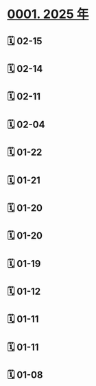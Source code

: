 # [0001. 2025 年](https://github.com/Tdahuyou/TNotes.footprints/tree/main/notes/0001.%202025%20%E5%B9%B4)

## 🗓 02-15

<Footprints :times="[2025, 2, 15, 14, 2]">
  <template #text-area>
    <p>包场看了哪吒 2。</p>
    <p>本是昨晚买的 10 点的场次，凌晨结束，因突然下雨 🌧️ 改签到了今天中午。</p>
    <p>今早准备出门的时候发现雨 🌧️ 还在下，就喊了 🚗。</p>
    <p>吐槽一句，天气预报有些水了，连错两次。</p>
    <p>看完后的感觉，👍 👍 👍，难怪票房那么高。</p>
    <p>这部片子看下来花了近两张票的费用 —— 40 ➕ 5 改签费 ➕ 30 来回打车费，但还是感觉值得。</p>
    <p>印象深刻的细节说来有点儿奇怪，就是哪吒撒尿的那个片段，撒完之后又续了一小段，创作有心了 ~(¯▽¯~)。</p>
  </template>
  <template #image-list="{ openModal }">
    <img src="../assets/2025-02-15-18-11-29.png" @click="openModal(0)"/>
    <img src="../assets/2025-02-15-18-11-34.png" @click="openModal(1)"/>
    <img src="../assets/2025-02-15-18-11-39.png" @click="openModal(2)"/>
    <img src="../assets/2025-02-15-18-11-53.png" @click="openModal(3)"/>
  </template>
</Footprints>

## 🗓 02-14

<Footprints :times="[2025, 2, 14]">
  <template #text-area>
    <p>这周来公司面试 app 开发的人有些多，老大说面试的时候让我也一起过去，协助老大和公司的技术大佬一起参与面试，主要负责问一些前端相关的问题。</p>
    <p>对于 flutter、react native，我目前也仅仅是简单了解过，并没有啥实战经验。</p>
    <p>看到简历的时候发现都是 8、9 年工作经验的，想到自己才 3 年不到，心里甚是发虚。</p>
    <p>身份突然就从求职者变为了面试官，然后又被称呼为陶老师，便更是发虚了。</p>
    <p>记得面第一个的时候，我还把 flutter 的开发语言 dart 的发音给读错了 -_-||。</p>
    <p>不过面完第一个之后，我就立刻跑到好 xd 那去装逼了。</p>
    <p>我跟你说，我今天面试别人了，🐂🍺 不？……</p>
    <p>最后记录一下这一周实际面下来的整体感觉吧！</p>
    <p>4️⃣ 字总结 —— 更自信了</p>
    <p>同时也给自己提个醒，学到老，活到老。</p>
    <p>调整好心态 —— 争取做到进一步有一步的欢喜。</p>
    <p>持续学习、持续输入、持续输出、持续分享。</p>
  </template>
</Footprints>

## 🗓 02-11

<Footprints :times="[2025, 2, 11]">
  <template #text-area>
    <p>4 月份公司计划要搬迁，我到时候应该也要搬家，这段时间正好清理一些大件的可能不再需要的物品。</p>
    <p>下个房子应该是一个公寓，工区有健身房，而且公司新楼貌似也有健身房，跑步机就没必要留了，丢海鲜市场 500 出掉了。</p>
    <p>记得这个跑步机是 24 年初左右从闲鱼入手的，入手价是 1080，用了一年左右，也是时候道别拉 ～</p>
  </template>
  <template #image-list="{ openModal }">
    <img src="../assets/2025-02-15-21-01-23.png" @click="openModal(0)"/>
  </template>
</Footprints>

## 🗓 02-04

<Footprints :times="[2025, 2, 4]">
  <template #text-area>
    <p>初七了</p>
    <p>明儿就上班了</p>
    <p>记录一下 25 年春节回家的这些天做的一些事儿</p>
    <p>必须承认</p>
    <p>回家的第一件事儿就是 - 搭建学习环境 - 把带回家的 mac studio 给准备好，接好显示器，键鼠、iPad、网络，准备好学习环境。</p>
    <p>可以说是换了个地儿学习（实际上貌似啥也没干，就是研究了一波 B 站的充电视频机制。）</p>
    <p>然后就是</p>
    <p>1️⃣ 打桌球～</p>
    <p>2️⃣ 剧本杀～</p>
    <p>3️⃣ 密室～</p>
    <p>4️⃣ 搓麻将～</p>
    <p>5️⃣ 吃排档～</p>
    <p>6️⃣ 吹牛逼～</p>
    <p>7️⃣ 远程看猫～</p>
    <p>8️⃣ 吃糯米饭～</p>
    <p>……</p>
    <p>剧本杀的体验不是很好</p>
    <p>通过这件事儿也体现出了薇姐的 🐂🍺</p>
    <p>直接要回了一半多的费用</p>
    <p>哥几个大老爷们本以为能打个八九折就蛮不错的了</p>
    <p>着实没想到能退回 500（总共不到 1k）</p>
    <p>---</p>
    <p>糯米饭可以说是老家的特色了</p>
    <p>至少在上海工作这两年没在外卖上搜到过</p>
    <p>搜到的主要都是一些饭团 🍙 啥的</p>
    <p>---</p>
    <p>回家之前给 we 准备好了半个月的水和粮</p>
    <p>回家这段时间</p>
    <p>时不时就打开米家 App 远程瞅瞅猫</p>
    <p>晚上睡前也要打开手机看上一会儿</p>
    <p>看着 we 半夜 2、3 点还趴在冰箱上望着门</p>
    <p>试着叫了一下她</p>
    <p>结果还真回头了</p>
    <p>看来是真没睡</p>
    <p>……</p>
    <p>当时是真想抱抱她</p>
    <p>---</p>
  </template>
  <template #image-list="{ openModal }">
    <img src="../assets/2025-02-04-21-30-09.png" @click="openModal(0)"/>
    <img src="../assets/2025-02-04-21-30-22.png" @click="openModal(1)"/>
    <img src="../assets/2025-02-04-21-27-16.png" @click="openModal(2)"/>
    <img src="../assets/2025-02-04-21-27-23.png" @click="openModal(3)"/>
    <img src="../assets/2025-02-04-21-36-50.png" @click="openModal(4)"/>
    <img src="../assets/2025-02-04-21-36-58.png" @click="openModal(5)"/>
    <img src="../assets/2025-02-04-21-29-19.png" @click="openModal(6)"/>
    <img src="../assets/2025-02-04-21-29-35.png" @click="openModal(7)"/>
    <img src="../assets/2025-02-04-21-29-54.png" @click="openModal(8)"/>
  </template>
</Footprints>


## 🗓 01-22

<Footprints :times="[2025, 1, 22, 23, 47]">
  <template #text-area>
    <p>通马桶</p>
    <p>专业团队</p>
    <p>两人上门</p>
    <p>原本电话里报价 85 起步</p>
    <p>上门看过问题后报价 425</p>
    <p>我：这个价格我不接受，谢谢，你们请回吧。</p>
    <p>最后对方要价 200，不走平台，直接转账。</p>
    <p>实在有些困了，就答应了。</p>
    <p>这俩老哥，老江湖了，答应后开始拿起家伙打气，打完气对准马桶口开了两枪，保险估计全程预计没到 3min，就通好了。通的过程中还在跟下一个客户通着电话，说一会儿就到。</p>
    <p>确实挺赚钱的…</p>
    <p>就先写到这吧，该睡觉了。</p>
    <p>简单记录一下这平凡生活中略微显得有点儿特别的事儿～</p>
  </template>
  <template #image-list="{ openModal }">
    <img src="../assets/2025-01-23-07-26-44.png" @click="openModal(0)"/>
  </template>
</Footprints>

## 🗓 01-21

<Footprints :times="[2025, 1, 21, 23, 20]">
  <template #text-area>
    <p>洗衣机：过年了，换双新鞋吧！</p>
    <p>我：好的 ～ 好的 ～</p>
  </template>
  <template #image-list="{ openModal }">
    <img src="../assets/2025-01-21-23-25-53.png" @click="openModal(0)"/>
    <img src="../assets/2025-01-21-23-25-40.png" @click="openModal(1)"/>
  </template>
</Footprints>

## 🗓 01-20

<Footprints :times="[2025, 1, 20]">
  <template #text-area>
    <p>做梦</p>
    <p>梦到自己在高考</p>
    <p>交了白卷（只写了名字）</p>
    <p>立刻被吓醒</p>
    <p>早就不是什么学生了</p>
    <p>还高考个 der</p>
    <p>洗漱完</p>
    <p>然后屁颠儿屁颠儿地滚去上班</p>
  </template>
  <template #other-info>☀️</template>
</Footprints>

## 🗓 01-20

<Footprints :times="[2025, 1, 20]">
  <template #text-area>
    <p>昨晚干饭时路过一家干洗店</p>
    <p>想着年前把羽绒服和鞋子洗一波</p>
    <p>询问了店员说是</p>
    <p>羽绒服 40</p>
    <p>鞋子（忘记问了）</p>
    <p>晚上八点关门</p>
    <p>想到周一下班送来的话，时间应该来得及</p>
    <p>结果送到后改口说得年后了</p>
    <p>间隔一宿，送来洗的量太多了，干不完。</p>
    <p>哎，于是又把衣服鞋子送回了家，打算直接丢洗衣机解决了。</p>
  </template>
  <template #other-info>🌙</template>
</Footprints>

## 🗓 01-19

<Footprints :times="[2025, 1, 19]">
  <template #text-area>
    <p>✍️ 葛大爷语录</p>
    <p>近期在搭建个人的笔记站点</p>
    <p>开始整理早期写过的一些笔记</p>
    <p>看到了这篇葛大爷语录</p>
    <p>现在读来也感觉挺有道理</p>
    <p>应该是几年前在刷 B 站刷视频的时候无意间记下来的</p>
    <p>---</p>
    <p>打在胎里，就随时有可能流产。</p>
    <p>当妈的一口烟儿，就可能长成畸形。</p>
    <p>长慢了，心脏缺损；长快了，就六指。</p>
    <p>好容易儿扛过十个月生出来了，一不留神，还得让产钳把脑袋夹扁了。</p>
    <p>都躲过去了，小儿麻痹、百日咳、猩红热、大脑炎还在前面等着呢。</p>
    <p>哭起来呛奶，走起来摔跤。</p>
    <p>摸水水烫，碰火火燎。</p>
    <p>是个东西撞上，咋就是个半死。</p>
    <p>唉~，钙多了，不长个儿；钙少了吧，罗圈腿。</p>
    <p>总算混到会吃饭，能出门儿了。</p>
    <p>天上下雹子，地下跑汽车。</p>
    <p>大街小巷是个暗处就躲着坏人。</p>
    <p>你说赶上谁都是个九死一生。</p>
    <p>不送命，也得落个残疾。</p>
    <p>势利眼、冷脸子、闲言碎语、指桑骂槐，好了遭人嫉妒，差了让人瞧不起。</p>
    <p>忠厚人家说你傻，精明了人家说你奸。</p>
    <p>冷淡了大伙说你傲，热情了群众说你浪。</p>
    <p>走到前头挨闷棍，走到后头全没份儿。</p>
  </template>
</Footprints>

## 🗓 01-12

<Footprints :times="[2025, 1, 12]">
  <template #text-area>
    <p>继续煲汤(っ´▽｀)っ🍲</p>
    <p>排骨汤</p>
  </template>
  <template #image-list="{ openModal }">
    <img src="../assets/2025-02-04-21-13-01.png" @click="openModal(0)"/>
  </template>
</Footprints>

## 🗓 01-11

<Footprints :times="[2025, 1, 11]">
  <template #text-area>
    <p>这周体验了一波新活法</p>
    <p>下班到家喂完猫就玩游戏</p>
    <p>直到半夜</p>
    <p>平均睡眠 4h</p>
    <p>然后隔天继续屁颠儿屁颠儿地滚去上班</p>
    <p>地铁上差点儿没晕过去</p>
  </template>
  <template #image-list="{ openModal }">
    <img src="../assets/2025-02-04-21-47-56.png" @click="openModal(0)"/>
  </template>
  <template #other-info>☀️</template>
</Footprints>

## 🗓 01-11

<Footprints :times="[2025, 1, 11]">
  <template #text-area>
    <p>煲汤(っ´▽｀)っ🍲</p>
    <p>乌鸡汤</p>
  </template>
  <template #image-list="{ openModal }">
    <img src="../assets/2025-02-04-21-12-36.png" @click="openModal(0)"/>
    <img src="../assets/2025-02-04-21-12-41.png" @click="openModal(1)"/>
  </template>
  <template #other-info>🌙</template>
</Footprints>

## 🗓 01-08

<Footprints :times="[2025, 1, 8, 18, 40, 23]">
  <template #text-area>
    <p>突然想煲汤(っ´▽｀)っ🍲</p>
    <p>下单了一个白色的珐琅锅</p>
  </template>
  <template #image-list="{ openModal }">
    <img src="../assets/2025-02-15-19-10-12.png" @click="openModal(0)"/>
  </template>
</Footprints>
